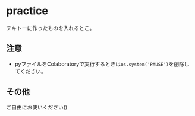 # practice

テキトーに作ったものを入れるとこ。

## 注意

- pyファイルをColaboratoryで実行するときは`os.system('PAUSE')`を削除してください。

## その他

ご自由にお使いください()
